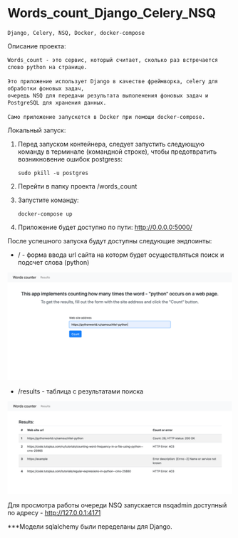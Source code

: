 # Words_count_Django_Celery_NSQ
   
    Django, Celery, NSQ, Docker, docker-compose


Описание проекта:

    Words_count - это сервис, который считает, сколько раз встречается слово python на странице.
    
    Это приложение использует Django в качестве фреймворка, celery для обработки фоновых задач, 
    очередь NSQ для передачи результата выполенения фоновых задач и PostgreSQL для хранения данных.
    
    Само приложение запускется в Docker при помощи docker-compose.
    
    
Локальный запуск:

1. Перед запуском контейнера, следует запустить следующую команду в терминале (командной строке), чтобы предотвратить возникновение ошибок postgress:

       sudo pkill -u postgres

2. Перейти в папку проекта /words_count

2. Запустите команду:

       docker-compose up

3. Приложение будет доступно по пути: http://0.0.0.0:5000/


После успешного запуска будут доступны следующие эндпоинты:

   - / - форма ввода url сайта на которм будет осуществляться поиск и подсчет слова (python)

   ![Форма ввода url](/screenshots/screen_1.png)

   - /results - таблица с результатами поиска 

   ![Таблица резултатов](/screenshots/screen_2.png)


Для просмотра работы очереди NSQ запускается nsqadmin доступный по адресу - http://127.0.0.1:4171

***Модели sqlalchemy были переделаны для Django.

